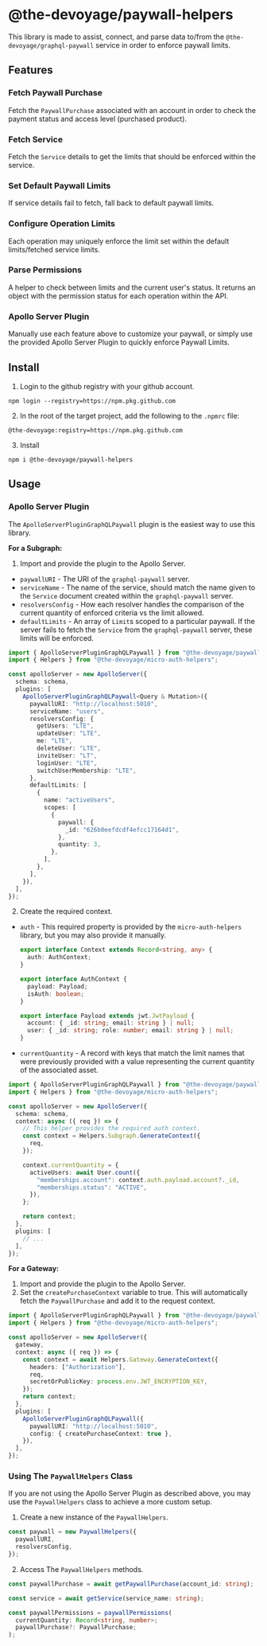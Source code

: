 # @the-devoyage/paywall-helpers

This library is made to assist, connect, and parse data to/from the `@the-devoyage/graphql-paywall` service in order to enforce paywall limits. 

## Features

### Fetch Paywall Purchase
  
Fetch the `PaywallPurchase` associated with an account in order to check the payment status and access level (purchased product).

### Fetch Service

Fetch the `Service` details to get the limits that should be enforced within the service.

### Set Default Paywall Limits

If service details fail to fetch, fall back to default paywall limits.

### Configure Operation Limits

Each operation may uniquely enforce the limit set within the default limits/fetched service limits.

### Parse Permissions 

A helper to check between limits and the current user's status. It returns an object with the permission status for each operation within the API.

### Apollo Server Plugin

Manually use each feature above to customize your paywall, or simply use the provided Apollo Server Plugin to quickly enforce Paywall Limits.

## Install

1. Login to the github registry with your github account.

```
npm login --registry=https://npm.pkg.github.com
```

2. In the root of the target project, add the following to the `.npmrc` file:

```
@the-devoyage:registry=https://npm.pkg.github.com
```

3. Install

```
npm i @the-devoyage/paywall-helpers
```

## Usage

### Apollo Server Plugin

The `ApolloServerPluginGraphQLPaywall` plugin is the easiest way to use this library.


**For a Subgraph:**

1. Import and provide the plugin to the Apollo Server.
  - `paywallURI` - The URI of the `graphql-paywall` server.
  - `serviceName` - The name of the service, should match the name given to the `Service` document created within the `graphql-paywall` server.
  - `resolversConfig` - How each resolver handles the comparison of the current quantity of enforced criteria vs the limit allowed.
  - `defaultLimits` - An array of `Limit`s scoped to a particular paywall. If the server fails to fetch the `Service` from the `graphql-paywall` server, these limits will be enforced.

```ts
import { ApolloServerPluginGraphQLPaywall } from "@the-devoyage/paywall-helpers";
import { Helpers } from "@the-devoyage/micro-auth-helpers";

const apolloServer = new ApolloServer({
  schema: schema,
  plugins: [
    ApolloServerPluginGraphQLPaywall<Query & Mutation>({
      paywallURI: "http://localhost:5010",
      serviceName: "users",
      resolversConfig: {
        getUsers: "LTE",
        updateUser: "LTE",
        me: "LTE",
        deleteUser: "LTE",
        inviteUser: "LT",
        loginUser: "LTE",
        switchUserMembership: "LTE",
      },
      defaultLimits: [
        {
          name: "activeUsers",
          scopes: [
            {
              paywall: {
                _id: "626b0eefdcdf4efcc17164d1",
              },
              quantity: 3,
            },
          ],
        },
      ],
    }),
  ],
});
```

2. Create the required context.
  - `auth` - This required property is provided by the `micro-auth-helpers` library, but you may also provide it manually.

    ```ts
    export interface Context extends Record<string, any> {
      auth: AuthContext;
    }

    export interface AuthContext {
      payload: Payload;
      isAuth: boolean;
    }

    export interface Payload extends jwt.JwtPayload {
      account: { _id: string; email: string } | null;
      user: { _id: string; role: number; email: string } | null;
    }
    ```

  - `currentQuantity` - A record with keys that match the limit names that were previously provided with a value representing the current quantity of the associated asset.

```ts
import { ApolloServerPluginGraphQLPaywall } from "@the-devoyage/paywall-helpers";
import { Helpers } from "@the-devoyage/micro-auth-helpers";

const apolloServer = new ApolloServer({
  schema: schema,
  context: async ({ req }) => {
    // This helper provides the required auth context.
    const context = Helpers.Subgraph.GenerateContext({
      req,
    });

    context.currentQuantity = {
      activeUsers: await User.count({
        "memberships.account": context.auth.payload.account?._id,
        "memberships.status": "ACTIVE",
      }),
    };

    return context;
  },
  plugins: [
    // ...
  ],
});
```

**For a Gateway:**

1. Import and provide the plugin to the Apollo Server.
2. Set the `createPurchaseContext` variable to true. This will automatically fetch the `PaywallPurchase` and add it to the request context.


  ```ts
  import { ApolloServerPluginGraphQLPaywall } from "@the-devoyage/paywall-helpers";
  import { Helpers } from "@the-devoyage/micro-auth-helpers";

  const apolloServer = new ApolloServer({
    gateway,
    context: async ({ req }) => {
      const context = await Helpers.Gateway.GenerateContext({
        headers: ["Authorization"],
        req,
        secretOrPublicKey: process.env.JWT_ENCRYPTION_KEY,
      });
      return context;
    },
    plugins: [
      ApolloServerPluginGraphQLPaywall({
        paywallURI: "http://localhost:5010",
        config: { createPurchaseContext: true },
      }),
    ],
  });
  ```

### Using The `PaywallHelpers` Class

If you are not using the Apollo Server Plugin as described above, you may use the `PaywallHelpers` class to achieve a more custom setup.

1. Create a new instance of the `PaywallHelpers`.

```ts
const paywall = new PaywallHelpers({
  paywallURI,
  resolversConfig,
});
```

2. Access The `PaywallHelpers` methods.

```ts
const paywallPurchase = await getPaywallPurchase(account_id: string); 

const service = await getService(service_name: string);

const paywallPermissions = paywallPermissions(
  currentQuantity: Record<string, number>;
  paywallPurchase?: PaywallPurchase;
);
``` 
